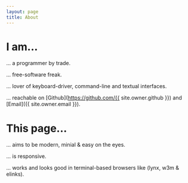 ```yaml
---
layout: page
title: About
---
```


# I am...

... a programmer by trade.

... free-software freak.

... lover of keyboard-driver, command-line and textual interfaces.

... reachable on [Github](https://github.com/{{ site.owner.github }}) and [Email]({{ site.owner.email }}).

# This page...

... aims to be modern, minial & easy on the eyes.

... is responsive.

... works and looks good in terminal-based browsers like (lynx, w3m & elinks).

